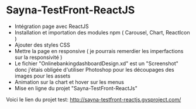 # Sayna-TestFront-ReactJS

- Intégration page avec ReactJS
- Installation et importation des modules npm ( Carousel, Chart, ReactIcon )
- Ajouter des styles CSS
- Mettre la page en responsive ( je pourrais remerdier les imperfactions sur la responsivité )
- Le fichier "OnlinebankingdashboardDesign.xd" est un "Screenshot" donc j'étais obligée d'utiliser Photoshop pour les découpages des images pour les assets
- Animation sur la chart et hover sur les menus
- Mise en ligne du projet "Sayna-TestFront-ReactJs"

Voici le lien du projet test:
http://sayna-testfront-reactjs.gvsproject.com/


